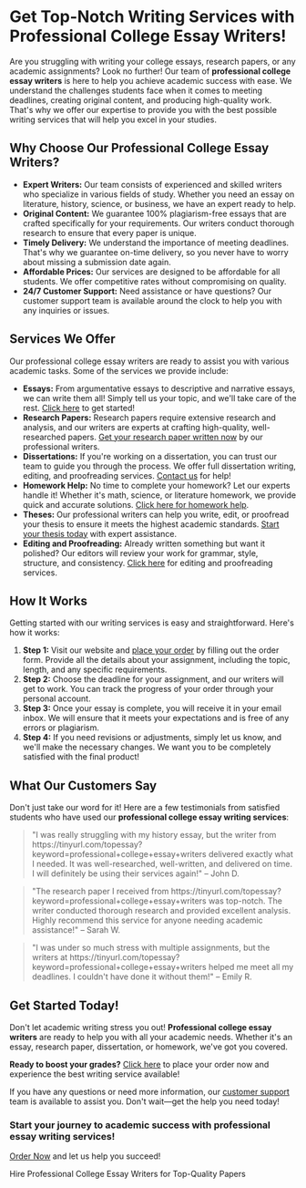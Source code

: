 <h1>Get Top-Notch Writing Services with Professional College Essay Writers!</h1>

<p>Are you struggling with writing your college essays, research papers, or any academic assignments? Look no further! Our team of <strong>professional college essay writers</strong> is here to help you achieve academic success with ease. We understand the challenges students face when it comes to meeting deadlines, creating original content, and producing high-quality work. That's why we offer our expertise to provide you with the best possible writing services that will help you excel in your studies.</p>

<h2>Why Choose Our Professional College Essay Writers?</h2>

<ul>
    <li><strong>Expert Writers:</strong> Our team consists of experienced and skilled writers who specialize in various fields of study. Whether you need an essay on literature, history, science, or business, we have an expert ready to help.</li>
    <li><strong>Original Content:</strong> We guarantee 100% plagiarism-free essays that are crafted specifically for your requirements. Our writers conduct thorough research to ensure that every paper is unique.</li>
    <li><strong>Timely Delivery:</strong> We understand the importance of meeting deadlines. That's why we guarantee on-time delivery, so you never have to worry about missing a submission date again.</li>
    <li><strong>Affordable Prices:</strong> Our services are designed to be affordable for all students. We offer competitive rates without compromising on quality.</li>
    <li><strong>24/7 Customer Support:</strong> Need assistance or have questions? Our customer support team is available around the clock to help you with any inquiries or issues.</li>
</ul>

<h2>Services We Offer</h2>

<p>Our professional college essay writers are ready to assist you with various academic tasks. Some of the services we provide include:</p>

<ul>
    <li><strong>Essays:</strong> From argumentative essays to descriptive and narrative essays, we can write them all! Simply tell us your topic, and we'll take care of the rest. <a href="https://tinyurl.com/topessay?keyword=professional+college+essay+writers">Click here</a> to get started!</li>
    <li><strong>Research Papers:</strong> Research papers require extensive research and analysis, and our writers are experts at crafting high-quality, well-researched papers. <a href="https://tinyurl.com/topessay?keyword=professional+college+essay+writers">Get your research paper written now</a> by our professional writers.</li>
    <li><strong>Dissertations:</strong> If you're working on a dissertation, you can trust our team to guide you through the process. We offer full dissertation writing, editing, and proofreading services. <a href="https://tinyurl.com/topessay?keyword=professional+college+essay+writers">Contact us</a> for help!</li>
    <li><strong>Homework Help:</strong> No time to complete your homework? Let our experts handle it! Whether it's math, science, or literature homework, we provide quick and accurate solutions. <a href="https://tinyurl.com/topessay?keyword=professional+college+essay+writers">Click here for homework help</a>.</li>
    <li><strong>Theses:</strong> Our professional writers can help you write, edit, or proofread your thesis to ensure it meets the highest academic standards. <a href="https://tinyurl.com/topessay?keyword=professional+college+essay+writers">Start your thesis today</a> with expert assistance.</li>
    <li><strong>Editing and Proofreading:</strong> Already written something but want it polished? Our editors will review your work for grammar, style, structure, and consistency. <a href="https://tinyurl.com/topessay?keyword=professional+college+essay+writers">Click here</a> for editing and proofreading services.</li>
</ul>

<h2>How It Works</h2>

<p>Getting started with our writing services is easy and straightforward. Here's how it works:</p>

<ol>
    <li><strong>Step 1:</strong> Visit our website and <a href="https://tinyurl.com/topessay?keyword=professional+college+essay+writers">place your order</a> by filling out the order form. Provide all the details about your assignment, including the topic, length, and any specific requirements.</li>
    <li><strong>Step 2:</strong> Choose the deadline for your assignment, and our writers will get to work. You can track the progress of your order through your personal account.</li>
    <li><strong>Step 3:</strong> Once your essay is complete, you will receive it in your email inbox. We will ensure that it meets your expectations and is free of any errors or plagiarism.</li>
    <li><strong>Step 4:</strong> If you need revisions or adjustments, simply let us know, and we'll make the necessary changes. We want you to be completely satisfied with the final product!</li>
</ol>

<h2>What Our Customers Say</h2>

<p>Don't just take our word for it! Here are a few testimonials from satisfied students who have used our <strong>professional college essay writing services</strong>:</p>

<blockquote>
    <p>"I was really struggling with my history essay, but the writer from https://tinyurl.com/topessay?keyword=professional+college+essay+writers delivered exactly what I needed. It was well-researched, well-written, and delivered on time. I will definitely be using their services again!" – John D.</p>
</blockquote>

<blockquote>
    <p>"The research paper I received from https://tinyurl.com/topessay?keyword=professional+college+essay+writers was top-notch. The writer conducted thorough research and provided excellent analysis. Highly recommend this service for anyone needing academic assistance!" – Sarah W.</p>
</blockquote>

<blockquote>
    <p>"I was under so much stress with multiple assignments, but the writers at https://tinyurl.com/topessay?keyword=professional+college+essay+writers helped me meet all my deadlines. I couldn't have done it without them!" – Emily R.</p>
</blockquote>

<h2>Get Started Today!</h2>

<p>Don't let academic writing stress you out! <strong>Professional college essay writers</strong> are ready to help you with all your academic needs. Whether it's an essay, research paper, dissertation, or homework, we've got you covered.</p>

<p><strong>Ready to boost your grades?</strong> <a href="https://tinyurl.com/topessay?keyword=professional+college+essay+writers">Click here</a> to place your order now and experience the best writing service available!</p>

<p>If you have any questions or need more information, our <a href="https://tinyurl.com/topessay?keyword=professional+college+essay+writers">customer support</a> team is available to assist you. Don't wait—get the help you need today!</p>

<h3>Start your journey to academic success with professional essay writing services!</h3>

<p><a href="https://tinyurl.com/topessay?keyword=professional+college+essay+writers">Order Now</a> and let us help you succeed!</p>
Hire Professional College Essay Writers for Top-Quality Papers
